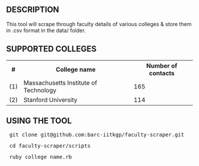 DESCRIPTION
-----------
This tool will scrape through faculty details of various colleges & store them in .csv format in the data/ folder.

SUPPORTED COLLEGES
------------------

<table>
<tr> <th> # </th> <th> College name </th> <th> Number of contacts </th> </tr>
<tr> <td> (1) </td> <td> Massachusetts Institute of Technology </td> <td> 165 </td> </tr>
<tr> <td> (2) </td> <td> Stanford University </td> <td> 114 </td> </tr>
</table>


USING THE TOOL
--------------
<pre> git clone git@github.com:barc-iitkgp/faculty-scraper.git </pre>
<pre> cd faculty-scraper/scripts </pre> 
<pre> ruby college_name.rb </pre>
